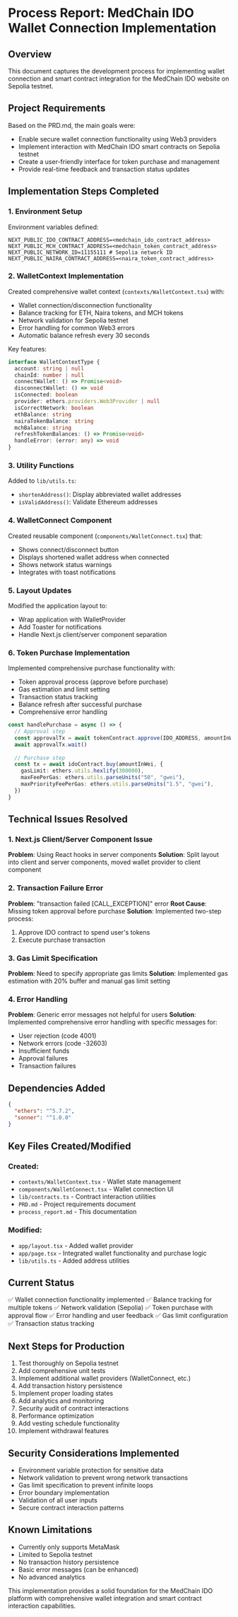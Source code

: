 # Process Report: MedChain IDO Wallet Connection Implementation

## Overview
This document captures the development process for implementing wallet connection and smart contract integration for the MedChain IDO website on Sepolia testnet.

## Project Requirements
Based on the PRD.md, the main goals were:
- Enable secure wallet connection functionality using Web3 providers
- Implement interaction with MedChain IDO smart contracts on Sepolia testnet
- Create a user-friendly interface for token purchase and management
- Provide real-time feedback and transaction status updates

## Implementation Steps Completed

### 1. Environment Setup
Environment variables defined:
```env
NEXT_PUBLIC_IDO_CONTRACT_ADDRESS=<medchain_ido_contract_address>
NEXT_PUBLIC_MCH_CONTRACT_ADDRESS=<medchain_token_contract_address>
NEXT_PUBLIC_NETWORK_ID=11155111 # Sepolia network ID
NEXT_PUBLIC_NAIRA_CONTRACT_ADDRESS=<naira_token_contract_address>
```

### 2. WalletContext Implementation
Created comprehensive wallet context (`contexts/WalletContext.tsx`) with:
- Wallet connection/disconnection functionality
- Balance tracking for ETH, Naira tokens, and MCH tokens
- Network validation for Sepolia testnet
- Error handling for common Web3 errors
- Automatic balance refresh every 30 seconds

Key features:
```typescript
interface WalletContextType {
  account: string | null
  chainId: number | null
  connectWallet: () => Promise<void>
  disconnectWallet: () => void
  isConnected: boolean
  provider: ethers.providers.Web3Provider | null
  isCorrectNetwork: boolean
  ethBalance: string
  nairaTokenBalance: string
  mchBalance: string
  refreshTokenBalances: () => Promise<void>
  handleError: (error: any) => void
}
```

### 3. Utility Functions
Added to `lib/utils.ts`:
- `shortenAddress()`: Display abbreviated wallet addresses
- `isValidAddress()`: Validate Ethereum addresses

### 4. WalletConnect Component
Created reusable component (`components/WalletConnect.tsx`) that:
- Shows connect/disconnect button
- Displays shortened wallet address when connected
- Shows network status warnings
- Integrates with toast notifications

### 5. Layout Updates
Modified the application layout to:
- Wrap application with WalletProvider
- Add Toaster for notifications
- Handle Next.js client/server component separation

### 6. Token Purchase Implementation
Implemented comprehensive purchase functionality with:
- Token approval process (approve before purchase)
- Gas estimation and limit setting
- Transaction status tracking
- Balance refresh after successful purchase
- Comprehensive error handling

```typescript
const handlePurchase = async () => {
  // Approval step
  const approvalTx = await tokenContract.approve(IDO_ADDRESS, amountInWei)
  await approvalTx.wait()
  
  // Purchase step
  const tx = await idoContract.buy(amountInWei, {
    gasLimit: ethers.utils.hexlify(300000),
    maxFeePerGas: ethers.utils.parseUnits("50", "gwei"),
    maxPriorityFeePerGas: ethers.utils.parseUnits("1.5", "gwei"),
  })
}
```

## Technical Issues Resolved

### 1. Next.js Client/Server Component Issue
**Problem**: Using React hooks in server components
**Solution**: Split layout into client and server components, moved wallet provider to client component

### 2. Transaction Failure Error
**Problem**: "transaction failed [CALL_EXCEPTION]" error
**Root Cause**: Missing token approval before purchase
**Solution**: Implemented two-step process:
1. Approve IDO contract to spend user's tokens
2. Execute purchase transaction

### 3. Gas Limit Specification
**Problem**: Need to specify appropriate gas limits
**Solution**: Implemented gas estimation with 20% buffer and manual gas limit setting

### 4. Error Handling
**Problem**: Generic error messages not helpful for users
**Solution**: Implemented comprehensive error handling with specific messages for:
- User rejection (code 4001)
- Network errors (code -32603)
- Insufficient funds
- Approval failures
- Transaction failures

## Dependencies Added
```json
{
  "ethers": "^5.7.2",
  "sonner": "^1.0.0"
}
```

## Key Files Created/Modified

### Created:
- `contexts/WalletContext.tsx` - Wallet state management
- `components/WalletConnect.tsx` - Wallet connection UI
- `lib/contracts.ts` - Contract interaction utilities
- `PRD.md` - Project requirements document
- `process_report.md` - This documentation

### Modified:
- `app/layout.tsx` - Added wallet provider
- `app/page.tsx` - Integrated wallet functionality and purchase logic
- `lib/utils.ts` - Added address utilities

## Current Status
✅ Wallet connection functionality implemented
✅ Balance tracking for multiple tokens
✅ Network validation (Sepolia)
✅ Token purchase with approval flow
✅ Error handling and user feedback
✅ Gas limit configuration
✅ Transaction status tracking

## Next Steps for Production
1. Test thoroughly on Sepolia testnet
2. Add comprehensive unit tests
3. Implement additional wallet providers (WalletConnect, etc.)
4. Add transaction history persistence
5. Implement proper loading states
6. Add analytics and monitoring
7. Security audit of contract interactions
8. Performance optimization
9. Add vesting schedule functionality
10. Implement withdrawal features

## Security Considerations Implemented
- Environment variable protection for sensitive data
- Network validation to prevent wrong network transactions
- Gas limit specification to prevent infinite loops
- Error boundary implementation
- Validation of all user inputs
- Secure contract interaction patterns

## Known Limitations
- Currently only supports MetaMask
- Limited to Sepolia testnet
- No transaction history persistence
- Basic error messages (can be enhanced)
- No advanced analytics

This implementation provides a solid foundation for the MedChain IDO platform with comprehensive wallet integration and smart contract interaction capabilities.